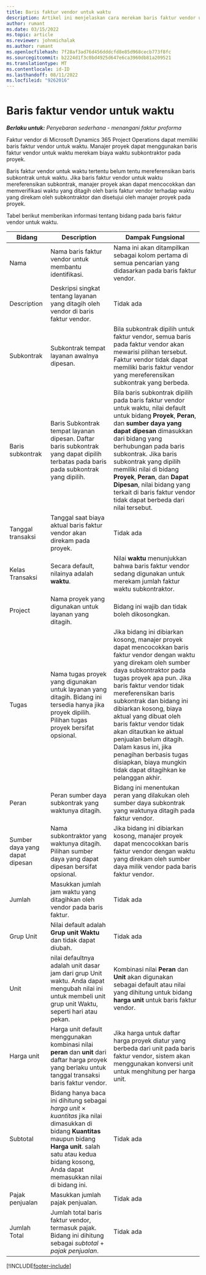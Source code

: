 ```yaml
---
title: Baris faktur vendor untuk waktu
description: Artikel ini menjelaskan cara merekam baris faktur vendor untuk biaya waktu yang dimasukkan subkontraktor.
author: rumant
ms.date: 03/15/2022
ms.topic: article
ms.reviewer: johnmichalak
ms.author: rumant
ms.openlocfilehash: 7f28af3ad76d456dddcfd8e85d968cecb773f8fc
ms.sourcegitcommit: b2224d1f3c0bd4925d647e6ca3960db81a209521
ms.translationtype: MT
ms.contentlocale: id-ID
ms.lasthandoff: 08/11/2022
ms.locfileid: "9262016"
---
```

# <a name="vendor-invoice-lines-for-time"></a>Baris faktur vendor untuk waktu

_**Berlaku untuk:** Penyebaran sederhana - menangani faktur proforma_

Faktur vendor di Microsoft Dynamics 365 Project Operations dapat memiliki baris faktur vendor untuk waktu. Manajer proyek dapat menggunakan baris faktur vendor untuk waktu merekam biaya waktu subkontraktor pada proyek.

Baris faktur vendor untuk waktu tertentu belum tentu mereferensikan baris subkontrak untuk waktu. Jika baris faktur vendor untuk waktu mereferensikan subkontrak, manajer proyek akan dapat mencocokkan dan memverifikasi waktu yang ditagih oleh baris faktur vendor terhadap waktu yang direkam oleh subkontraktor dan disetujui oleh manajer proyek pada proyek.

Tabel berikut memberikan informasi tentang bidang pada baris faktur vendor untuk waktu.

| Bidang | Description | Dampak Fungsional |
| --- | --- | --- |
| Nama | Nama baris faktur vendor untuk membantu identifikasi. | Nama ini akan ditampilkan sebagai kolom pertama di semua pencarian yang didasarkan pada baris faktur vendor. |
| Description | Deskripsi singkat tentang layanan yang ditagih oleh vendor di baris faktur vendor. | Tidak ada |
| Subkontrak | Subkontrak tempat layanan awalnya dipesan. | Bila subkontrak dipilih untuk faktur vendor, semua baris pada faktur vendor akan mewarisi pilihan tersebut. Faktur vendor tidak dapat memiliki baris faktur vendor yang mereferensikan subkontrak yang berbeda. |
| Baris subkontrak | Baris Subkontrak tempat layanan dipesan. Daftar baris subkontrak yang dapat dipilih terbatas pada baris pada subkontrak yang dipilih. | Bila baris subkontrak dipilih pada baris faktur vendor untuk waktu, nilai default untuk bidang **Proyek**, **Peran**, dan **sumber daya yang dapat dipesan** dimasukkan dari bidang yang berhubungan pada baris subkontrak. Jika baris subkontrak yang dipilih memiliki nilai di bidang **Proyek**, **Peran**, dan **Dapat Dipesan**, nilai bidang yang terkait di baris faktur vendor tidak dapat berbeda dari nilai tersebut. |
| Tanggal transaksi | Tanggal saat biaya aktual baris faktur vendor akan direkam pada proyek. | Tidak ada |
| Kelas Transaksi | Secara default, nilainya adalah **waktu**. | Nilai **waktu** menunjukkan bahwa baris faktur vendor sedang digunakan untuk merekam jumlah faktur waktu subkontraktor. |
| Project | Nama proyek yang digunakan untuk layanan yang ditagih. | Bidang ini wajib dan tidak boleh dikosongkan. |
| Tugas | Nama tugas proyek yang digunakan untuk layanan yang ditagih. Bidang ini tersedia hanya jika proyek dipilih. Pilihan tugas proyek bersifat opsional. | Jika bidang ini dibiarkan kosong, manajer proyek dapat mencocokkan baris faktur vendor dengan waktu yang direkam oleh sumber daya subkontraktor pada tugas proyek apa pun. Jika baris faktur vendor tidak mereferensikan baris subkontrak dan bidang ini dibiarkan kosong, biaya aktual yang dibuat oleh baris faktur vendor tidak akan ditautkan ke aktual penjualan belum ditagih. Dalam kasus ini, jika penagihan berbasis tugas disiapkan, biaya mungkin tidak dapat ditagihkan ke pelanggan akhir. |
| Peran | Peran sumber daya subkontrak yang waktunya ditagih. | Bidang ini menentukan peran yang dilakukan oleh sumber daya subkontrak yang waktunya ditagih pada faktur vendor. |
| Sumber daya yang dapat dipesan | Nama subkontraktor yang waktunya ditagih. Pilihan sumber daya yang dapat dipesan bersifat opsional. | Jika bidang ini dibiarkan kosong, manajer proyek dapat mencocokkan baris faktur vendor dengan waktu yang direkam oleh sumber daya milik vendor pada baris faktur vendor. |
| Jumlah | Masukkan jumlah jam waktu yang ditagihkan oleh vendor pada baris faktur. |Tidak ada |
| Grup Unit | Nilai default adalah **Grup unit Waktu** dan tidak dapat diubah. | Tidak ada |
| Unit | nilai defaultnya adalah unit dasar jam dari grup Unit waktu. Anda dapat mengubah nilai ini untuk membeli unit grup unit Waktu, seperti hari atau pekan. | Kombinasi nilai **Peran** dan **Unit** akan digunakan sebagai default atau nilai yang dihitung untuk bidang **harga unit** untuk baris faktur vendor. |
| Harga unit | Harga unit default menggunakan kombinasi nilai **peran** dan **unit** dari daftar harga proyek yang berlaku untuk tanggal transaksi baris faktur vendor. | Jika harga untuk daftar harga proyek diatur yang berbeda dari unit pada baris faktur vendor, sistem akan menggunakan konversi unit untuk menghitung per harga unit. |
| Subtotal | Bidang hanya baca ini dihitung sebagai *harga unit* &times; *kuantitas* jika nilai dimasukkan di bidang **Kuantitas** maupun bidang **Harga unit**. salah satu atau kedua bidang kosong, Anda dapat memasukkan nilai di bidang ini. | Tidak ada |
| Pajak penjualan | Masukkan jumlah pajak penjualan. | Tidak ada |
| Jumlah Total | Jumlah total baris faktur vendor, termasuk pajak. Bidang ini dihitung sebagai *subtotal* + *pajak penjualan*. | Tidak ada |

[!INCLUDE[footer-include](../../includes/footer-banner.md)]
